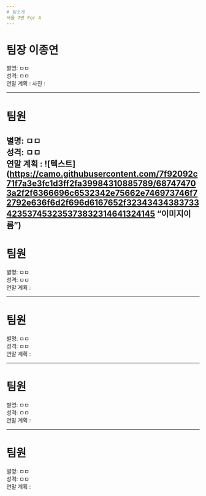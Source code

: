 ```yaml
---
# 팀소개
서울 7반 For 4 
---
```

# 팀장 이종연
별명: ㅁㅁ  
성격: ㅁㅁ  
연말 계획 :
사진 :


---
# 팀원
별명: ㅁㅁ  
성격: ㅁㅁ  
연말 계획 :
![텍스트](https://camo.githubusercontent.com/7f92092c71f7a3e3fc1d3ff2fa39984310885789/687474703a2f2f6366696c6532342e75662e746973746f72792e636f6d2f696d6167652f32343434383733423537453235373832314641324145 “이미지이름”)
---
# 팀원
별명: ㅁㅁ  
성격: ㅁㅁ  
연말 계획 :

---
# 팀원
별명: ㅁㅁ  
성격: ㅁㅁ  
연말 계획 :

---
# 팀원
별명: ㅁㅁ  
성격: ㅁㅁ  
연말 계획 :

---
# 팀원
별명: ㅁㅁ  
성격: ㅁㅁ  
연말 계획 :
